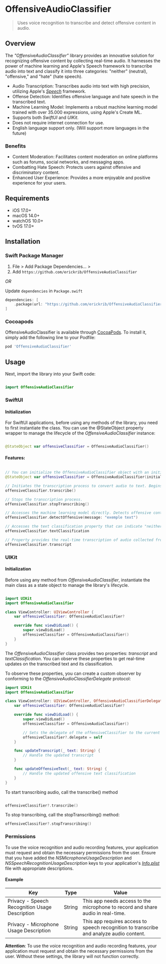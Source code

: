 # OffensiveAudioClassifier
> Uses voice recognition to transcribe and detect offensive content in audio.

## Overview

The _"OffensiveAudioClassifier"_ library provides an innovative solution for recognizing offensive content by collecting real-time audio. It harnesses the power of machine learning and Apple's Speech framework to transcribe audio into text and classify it into three categories: "neither" (neutral), "offensive," and "hate" (hate speech).

* Audio Transcription: Transcribes audio into text with high precision, utilizing Apple's [_Speech_](https://developer.apple.com/documentation/speech/) framework.
* Offense Detection: Identifies offensive language and hate speech in the transcribed text.
* Machine Learning Model: Implements a robust machine learning model trained with over 35.000 expressions, using Apple's Create ML.
* Supports both _SwiftUI_ and _UIKit_.
* Does not require internet connection for use.
* English language support only. (Will support more languages in the future)

### Benefits

* Content Moderation: Facilitates content moderation on online platforms such as forums, social networks, and messaging apps.
* Combatting Hate Speech: Protects users against offensive and discriminatory content.
* Enhanced User Experience: Provides a more enjoyable and positive experience for your users.

## Requirements
* iOS 17.0+
* macOS 14.0+
* watchOS 10.0+
* tvOS 17.0+

## Installation

### Swift Package Manager

1. File > Add Package Dependencies... >
2. Add `https://github.com/erickrib/OffensiveAudioClassifier`

_OR_

Update `dependencies` in `Package.swift`
```swift
dependencies: [
    .package(url: "https://github.com/erickrib/OffensiveAudioClassifier", .upToNextMajor(from: "1.0.5"))
]
```

### Cocoapods

OffensiveAudioClassifier is available through [CocoaPods](https://cocoapods.org). To install
it, simply add the following line to your Podfile:

```ruby
pod 'OffensiveAudioClassifier'
```

## Usage

Next, import the library into your Swift code:
```swift

import OffensiveAudioClassifier

```

### SwiftUI

#### Initialization
For SwiftUI applications, before using any methods of the library, you need to first instantiate the class. You can use the @StateObject property wrapper to manage the lifecycle of the _OffensiveAudioClassifier_ instance:

```swift

@StateObject var offensiveClassifier = OffensiveAudioClassifier()

```
#### Features:

```swift

// You can initialize the OffensiveAudioClassifier object with an initial transcript.
@StateObject var offensiveClassifier = OffensiveAudioClassifier(initialTranscript: "example text inital")

// Initiates the transcription process to convert audio to text. Begins collecting audio input from the microphone.
offensiveClassifier.transcribe()

// Stops the transcription process.
offensiveClassifier.stopTranscribing()

// Accesses the machine learning model directly. Detects offensive content by providing a string input.
offensiveClassifier.detectOffensive(message: "exemple text")

// Accesses the text classification property that can indicate "neither," "offensive," or "hate" classifications.
offensiveClassifier.textClassification

// Property provides the real-time transcription of audio collected from the microphone.
offensiveClassifier.transcript

```

### UIKit

#### Initialization
Before using any method from _OffensiveAudioClassifier_, instantiate the main class as a state object to manage the library's lifecycle.

```swift

import UIKit
import OffensiveAudioClassifier

class ViewController: UIViewController {
    var offensiveClassifier: OffensiveAudioClassifier?

    override func viewDidLoad() {
        super.viewDidLoad()
        offensiveClassifier = OffensiveAudioClassifier()
    }
}

```

The _OffensiveAudioClassifier_ class provides two properties: _transcript_ and _textClassification_. You can observe these properties to get real-time updates on the transcribed text and its classification.

To observe these properties, you can create a custom observer by conforming to the _OffensiveAudioClassifierDelegate_ protocol:

```swift
import UIKit
import OffensiveAudioClassifier

class ViewController: UIViewController, OffensiveAudioClassifierDelegate {
    var offensiveClassifier: OffensiveAudioClassifier?

    override func viewDidLoad() {
        super.viewDidLoad()
        offensiveClassifier = OffensiveAudioClassifier()

        // Sets the delegate of the offensiveClassifier to the current object.  
        offensiveClassifier?.delegate = self
    }

    func updateTranscript(_ text: String) {
        // Handle the updated transcript
    }

    func updateOffensiveText(_ text: String) {
        // Handle the updated offensive text classification
    }
}

```

 To start transcribing audio, call the transcribe() method

```swift

offensiveClassifier?.transcribe()

```

To stop transcribing, call the stopTranscribing() method:

```swift
offensiveClassifier?.stopTranscribing()
```
### Permissions

To use the voice recognition and audio recording features, your application must request and obtain the necessary permissions from the user. Ensure that you have added the _NSMicrophoneUsageDescription_ and _NSSpeechRecognitionUsageDescription_ keys to your application's [_Info.plist_](https://developer.apple.com/documentation/bundleresources/information_property_list) file with appropriate descriptions.

#### Example


| Key                                  | Type                        | Value                                                 |
|--------------------------------------|-----------------------------|-------------------------------------------------------|
| Privacy - Speech Recognition Usage Description | String                  | This app needs access to the microphone to record and share audio in real-time. |
| Privacy - Microphone Usage Description        | String                  | This app requires access to speech recognition to transcribe and analyze audio content. |


**Attention**: To use the voice recognition and audio recording features, your application must request and obtain the necessary permissions from the user. Without these settings, the library will not function correctly.


